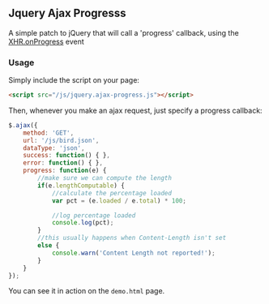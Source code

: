 ## Jquery Ajax Progresss

A simple patch to jQuery that will call a 'progress' callback, using the 
[XHR.onProgress](https://developer.mozilla.org/en-US/docs/DOM/XMLHttpRequest/Using_XMLHttpRequest#Monitoring_progress) event

### Usage

Simply include the script on your page:

```html
<script src="/js/jquery.ajax-progress.js"></script>
```

Then, whenever you make an ajax request, just specify a progress callback:

```javascript
$.ajax({
    method: 'GET',
    url: '/js/bird.json',
    dataType: 'json',
    success: function() { },
    error: function() { },
    progress: function(e) {
        //make sure we can compute the length
        if(e.lengthComputable) {
            //calculate the percentage loaded
            var pct = (e.loaded / e.total) * 100;

            //log percentage loaded
            console.log(pct);
        }
        //this usually happens when Content-Length isn't set
        else {
            console.warn('Content Length not reported!');
        }
    }
});
```

You can see it in action on the `demo.html` page.